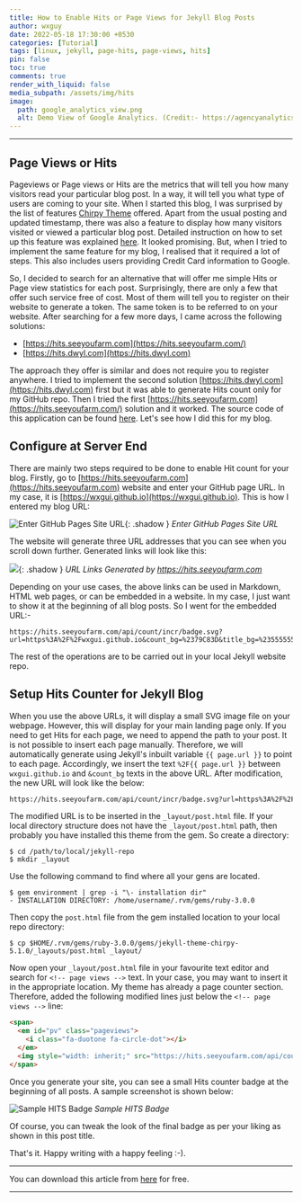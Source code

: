 ```yaml
---
title: How to Enable Hits or Page Views for Jekyll Blog Posts 
author: wxguy
date: 2022-05-18 17:30:00 +0530
categories: [Tutorial]
tags: [linux, jekyll, page-hits, page-views, hits]
pin: false
toc: true
comments: true
render_with_liquid: false
media_subpath: /assets/img/hits
image:
  path: google_analytics_view.png
  alt: Demo View of Google Analytics. (Credit:- https://agencyanalytics.com)
---
```


-------

## Page Views or Hits

Pageviews or Page views or Hits are the metrics that will tell you how many visitors read your particular blog post. In a way, it will tell you what type of users are coming to your site. When I started this blog, I was surprised by the list of features [Chirpy Theme](https://chirpy.cotes.page) offered. Apart from the usual posting and updated timestamp, there was also a feature to display how many visitors visited or viewed a particular blog post. Detailed instruction on how to set up this feature was explained [here](https://chirpy.cotes.page/posts/enable-google-pv/). It looked promising. But, when I tried to implement the same feature for my blog, I realised that it required a lot of steps. This also includes users providing Credit Card information to Google. 

So, I decided to search for an alternative that will offer me simple Hits or Page view statistics for each post. Surprisingly, there are only a few that offer such service free of cost. Most of them will tell you to register on their website to generate a token. The same token is to be referred to on your website. After searching for a few more days, I came across the following solutions:
 -  [https://hits.seeyoufarm.com](https://hits.seeyoufarm.com/)
 -  [https://hits.dwyl.com](https://hits.dwyl.com)

The approach they offer is similar and does not require you to register anywhere. I tried to implement the second solution [https://hits.dwyl.com](https://hits.dwyl.com) first but it was able to generate Hits count only for my GitHub repo. Then I tried the first [https://hits.seeyoufarm.com](https://hits.seeyoufarm.com/) solution and it worked. The source code of this application can be found [here](https://github.com/gjbae1212/hit-counter). Let's see how I did this for my blog.

## Configure at Server End

There are mainly two steps required to be done to enable Hit count for your blog. Firstly, go to [https://hits.seeyoufarm.com](https://hits.seeyoufarm.com) website and enter your GitHub page URL. In my case, it is [https://wxgui.github.io](https://wxgui.github.io). This is how I entered my blog URL:

![Enter GitHub Pages Site URL](1-hits-enter-web-url.png){: .shadow }
_Enter GitHub Pages Site URL_

The website will generate three URL addresses that you can see when you scroll down further. Generated links will look like this:

![](2-hits-generated-url.png){: .shadow }
_URL Links Generated by https://hits.seeyoufarm.com_

Depending on your use cases, the above links can be used in Markdown, HTML web pages, or can be embedded in a website. In my case, I just want to show it at the beginning of all blog posts. So I went for the embedded URL:-

```url
https://hits.seeyoufarm.com/api/count/incr/badge.svg?url=https%3A%2F%2Fwxgui.github.io&count_bg=%2379C83D&title_bg=%23555555&icon=&icon_color=%23E7E7E7&title=hits&edge_flat=false
```

The rest of the operations are to be carried out in your local Jekyll website repo.

## Setup Hits Counter for Jekyll Blog

When you use the above URLs, it will display a small SVG image file on your webpage. However, this will display for your main landing page only. If you need to get Hits for each page, we need to append the path to your post. It is not possible to insert each page manually. Therefore, we will automatically generate using Jekyll's inbuilt variable `{{ page.url }}` to point to each page. Accordingly, we insert the text `%2F{{ page.url }}` between `wxgui.github.io` and `&count_bg` texts in the above URL. After modification, the new URL will look like the below:

```html
https://hits.seeyoufarm.com/api/count/incr/badge.svg?url=https%3A%2F%2Fwxguy.github.io%2F{{ page.url }}&count_bg=%2379C83D&title_bg=%23555555&icon=&icon_color=%23E7E7E7&title=Hits&edge_flat=false
```

The modified URL is to be inserted in the `_layout/post.html` file. If your local directory structure does not have the `_layout/post.html` path, then probably you have installed this theme from the gem. So create a directory:

```console
$ cd /path/to/local/jekyll-repo
$ mkdir _layout
```
Use the following command to find where all your gens are located.

```console
$ gem environment | grep -i "\- installation dir"
- INSTALLATION DIRECTORY: /home/username/.rvm/gems/ruby-3.0.0
```
Then copy the `post.html` file from the gem installed location to your local repo directory:

```console
$ cp $HOME/.rvm/gems/ruby-3.0.0/gems/jekyll-theme-chirpy-5.1.0/_layouts/post.html _layout/
```

Now open your `_layout/post.html` file in your favourite text editor and search for `<!-- page views -->` text. In your case, you may want to insert it in the appropriate location. My theme has already a page counter section. Therefore, added the following modified lines just below the `<!-- page views -->` line:

```html
<span>
  <em id="pv" class="pageviews">
    <i class="fa-duotone fa-circle-dot"></i>
  </em>
  <img style="width: inherit;" src="https://hits.seeyoufarm.com/api/count/incr/badge.svg?url=https%3A%2F%2Fwxguy.github.io%2F{{ page.url }}&count_bg=%2379C83D&title_bg=%23555555&icon=&icon_color=%23E7E7E7&title=Hits&edge_flat=false" alt="Hits" />
</span>
```

Once you generate your site, you can see a small Hits counter badge at the beginning of all posts. A sample screenshot is shown below:

![Sample HITS Badge](3-hits-sample-badge.png)
_Sample HITS Badge_


Of course, you can tweak the look of the final badge as per your liking as shown in this post title. 

That's it. Happy writing with a happy feeling :-).


------
You can download this article from [here](https://wxguy.github.io/assets/downloads/pdfs/2022-05-18-how-to-enable-no-of-hits-page-view-counter-on-jekyll-github-blog-posts.pdf) for free.

------

